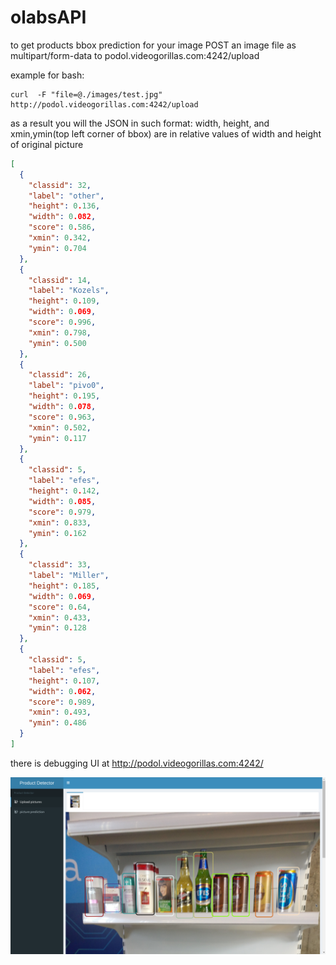 # olabsAPI

to get products bbox prediction for your image POST an image file as multipart/form-data to podol.videogorillas.com:4242/upload

example for bash:

```
curl  -F "file=@./images/test.jpg"   http://podol.videogorillas.com:4242/upload
```


as a result you will the JSON in such format:
width, height, and  xmin,ymin(top left corner of bbox) are in relative values of width and height of original picture
```json
[
  {
    "classid": 32,
    "label": "other",
    "height": 0.136,
    "width": 0.082,
    "score": 0.586,
    "xmin": 0.342,
    "ymin": 0.704
  },
  {
    "classid": 14,
    "label": "Kozels",
    "height": 0.109,
    "width": 0.069,
    "score": 0.996,
    "xmin": 0.798,
    "ymin": 0.500
  },
  {
    "classid": 26,
    "label": "pivo0",
    "height": 0.195,
    "width": 0.078,
    "score": 0.963,
    "xmin": 0.502,
    "ymin": 0.117
  },
  {
    "classid": 5,
    "label": "efes",
    "height": 0.142,
    "width": 0.085,
    "score": 0.979,
    "xmin": 0.833,
    "ymin": 0.162
  },
  {
    "classid": 33,
    "label": "Miller",
    "height": 0.185,
    "width": 0.069,
    "score": 0.64,
    "xmin": 0.433,
    "ymin": 0.128
  },
  {
    "classid": 5,
    "label": "efes",
    "height": 0.107,
    "width": 0.062,
    "score": 0.989,
    "xmin": 0.493,
    "ymin": 0.486
  }
]
```

there is debugging UI at http://podol.videogorillas.com:4242/ 

![Image of screen](images/screen.png)